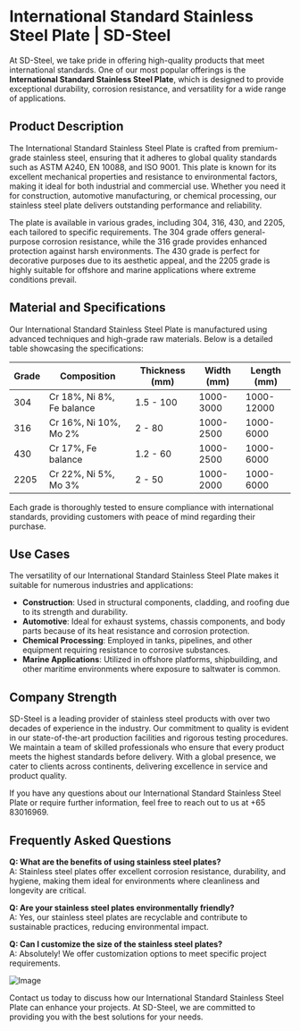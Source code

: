 # International Standard Stainless Steel Plate | SD-Steel

At SD-Steel, we take pride in offering high-quality products that meet international standards. One of our most popular offerings is the **International Standard Stainless Steel Plate**, which is designed to provide exceptional durability, corrosion resistance, and versatility for a wide range of applications.

## Product Description

The International Standard Stainless Steel Plate is crafted from premium-grade stainless steel, ensuring that it adheres to global quality standards such as ASTM A240, EN 10088, and ISO 9001. This plate is known for its excellent mechanical properties and resistance to environmental factors, making it ideal for both industrial and commercial use. Whether you need it for construction, automotive manufacturing, or chemical processing, our stainless steel plate delivers outstanding performance and reliability.

The plate is available in various grades, including 304, 316, 430, and 2205, each tailored to specific requirements. The 304 grade offers general-purpose corrosion resistance, while the 316 grade provides enhanced protection against harsh environments. The 430 grade is perfect for decorative purposes due to its aesthetic appeal, and the 2205 grade is highly suitable for offshore and marine applications where extreme conditions prevail.

## Material and Specifications

Our International Standard Stainless Steel Plate is manufactured using advanced techniques and high-grade raw materials. Below is a detailed table showcasing the specifications:

| Grade        | Composition                     | Thickness (mm) | Width (mm) | Length (mm) |
|--------------|---------------------------------|----------------|------------|-------------|
| 304          | Cr 18%, Ni 8%, Fe balance      | 1.5 - 100      | 1000-3000  | 1000-12000  |
| 316          | Cr 16%, Ni 10%, Mo 2%          | 2 - 80         | 1000-2500  | 1000-6000   |
| 430          | Cr 17%, Fe balance             | 1.2 - 60       | 1000-2500  | 1000-6000   |
| 2205         | Cr 22%, Ni 5%, Mo 3%           | 2 - 50         | 1000-2000  | 1000-6000   |

Each grade is thoroughly tested to ensure compliance with international standards, providing customers with peace of mind regarding their purchase.

## Use Cases

The versatility of our International Standard Stainless Steel Plate makes it suitable for numerous industries and applications:

- **Construction**: Used in structural components, cladding, and roofing due to its strength and durability.
- **Automotive**: Ideal for exhaust systems, chassis components, and body parts because of its heat resistance and corrosion protection.
- **Chemical Processing**: Employed in tanks, pipelines, and other equipment requiring resistance to corrosive substances.
- **Marine Applications**: Utilized in offshore platforms, shipbuilding, and other maritime environments where exposure to saltwater is common.

## Company Strength

SD-Steel is a leading provider of stainless steel products with over two decades of experience in the industry. Our commitment to quality is evident in our state-of-the-art production facilities and rigorous testing procedures. We maintain a team of skilled professionals who ensure that every product meets the highest standards before delivery. With a global presence, we cater to clients across continents, delivering excellence in service and product quality.

If you have any questions about our International Standard Stainless Steel Plate or require further information, feel free to reach out to us at +65 83016969.

## Frequently Asked Questions

**Q: What are the benefits of using stainless steel plates?**  
A: Stainless steel plates offer excellent corrosion resistance, durability, and hygiene, making them ideal for environments where cleanliness and longevity are critical.

**Q: Are your stainless steel plates environmentally friendly?**  
A: Yes, our stainless steel plates are recyclable and contribute to sustainable practices, reducing environmental impact.

**Q: Can I customize the size of the stainless steel plates?**  
A: Absolutely! We offer customization options to meet specific project requirements.

![Image](https://github.com/user-attachments/assets/2567258e-e124-4816-932d-1809bd27ef0b)

Contact us today to discuss how our International Standard Stainless Steel Plate can enhance your projects. At SD-Steel, we are committed to providing you with the best solutions for your needs.
